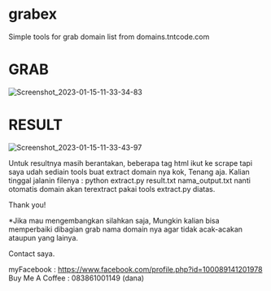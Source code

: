 # grabex
Simple tools for grab domain list from domains.tntcode.com
# GRAB
![Screenshot_2023-01-15-11-33-34-83](https://user-images.githubusercontent.com/120762316/212523392-d259e954-65ac-4e0c-9a52-32883117c5bd.jpg)
# RESULT
![Screenshot_2023-01-15-11-33-43-97](https://user-images.githubusercontent.com/120762316/212523399-f6bff73a-5ee6-4d90-acae-9f6a32236562.jpg)

Untuk resultnya masih berantakan, beberapa tag html ikut ke scrape tapi saya udah sediain tools buat extract domain nya kok, Tenang aja.
Kalian tinggal jalanin filenya : python extract.py result.txt nama_output.txt
nanti otomatis domain akan terextract pakai tools extract.py diatas.

Thank you!

*Jika mau mengembangkan silahkan saja, Mungkin kalian bisa memperbaiki dibagian grab nama domain nya agar tidak acak-acakan ataupun yang lainya.

Contact saya.

myFacebook : https://www.facebook.com/profile.php?id=100089141201978
Buy Me A Coffee : 083861001149 (dana)
